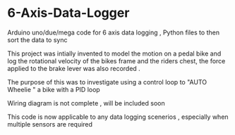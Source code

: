 # 6-Axis-Data-Logger
Arduino uno/due/mega code for 6 axis data logging , Python files to then sort the data to sync


This project was intially invented to model the motion on a pedal bike and log the rotational velocity of
the bikes frame and the riders chest, the force applied to the brake lever was also recorded . 

The purpose of this was to investigate using a control loop to "AUTO Wheelie " a bike with a PID loop


Wiring diagram is not complete , will be included soon

This code is now applicable to any data logging scenerios , especially when multiple sensors are required
